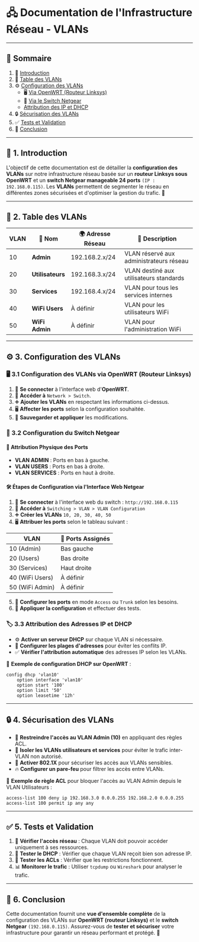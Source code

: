 # 🖧 Documentation de l'Infrastructure Réseau - VLANs

---

## 📖 Sommaire
1. 🎯 [Introduction](#1-introduction)
2. 📌 [Table des VLANs](#2-table-des-vlans)
3. ⚙️ [Configuration des VLANs](#3-configuration-des-vlans)
   - 🖥️ [Via OpenWRT (Routeur Linksys)](#31-configuration-des-vlans-via-openwrt-routeur-linksys)
   - 🏢 [Via le Switch Netgear](#32-configuration-du-switch-netgear)
   -  [Attribution des IP et DHCP](#33-attribution-des-adresses-ip-et-dhcp)
4. 🔒 [Sécurisation des VLANs](#4-securisation-des-vlans)
5. ✅ [Tests et Validation](#5-tests-et-validation)
6. 🎯 [Conclusion](#6-conclusion)

---

## 🎯 1. Introduction
L'objectif de cette documentation est de détailler la **configuration des VLANs** sur notre infrastructure réseau basée sur un **routeur Linksys sous OpenWRT** et un **switch Netgear manageable 24 ports** `(IP : 192.168.0.115)`. Les **VLANs** permettent de segmenter le réseau en différentes zones sécurisées et d'optimiser la gestion du trafic. 🚀

---

## 📌 2. Table des VLANs

| VLAN | 📛 **Nom** | 🌍 **Adresse Réseau** | 📜 **Description** |
|------|-------------|----------------------|-----------------------------|
| 10   | **Admin**       | 192.168.2.x/24       | VLAN réservé aux administrateurs réseau |
| 20   | **Utilisateurs**| 192.168.3.x/24       | VLAN destiné aux utilisateurs standards |
| 30   | **Services**    | 192.168.4.x/24       | VLAN pour tous les services internes |
| 40   | **WiFi Users**  | À définir            | VLAN pour les utilisateurs WiFi |
| 50   | **WiFi Admin**  | À définir            | VLAN pour l'administration WiFi |

---

## ⚙️ 3. Configuration des VLANs

### 🖥️ 3.1 Configuration des VLANs via OpenWRT (Routeur Linksys)
1. 🔗 **Se connecter** à l'interface web d'**OpenWRT**.
2. 🔄 **Accéder à** `Network > Switch`.
3. ➕ **Ajouter les VLANs** en respectant les informations ci-dessus.
4. 🖥️ **Affecter les ports** selon la configuration souhaitée.
5. 💾 **Sauvegarder et appliquer** les modifications.

### 🏢 3.2 Configuration du Switch Netgear

#### 📌 Attribution Physique des Ports
- **VLAN ADMIN** : Ports en bas à gauche.
- **VLAN USERS** : Ports en bas à droite.
- **VLAN SERVICES** : Ports en haut à droite.

#### 🛠️ Étapes de Configuration via l'Interface Web Netgear
1. 🔗 **Se connecter** à l'interface web du switch : `http://192.168.0.115`
2. 🔄 **Accéder à** `Switching > VLAN > VLAN Configuration`
3. ➕ **Créer les VLANs** `10, 20, 30, 40, 50`
4. 🖥️ **Attribuer les ports** selon le tableau suivant :

| VLAN | 🔌 **Ports Assignés** |
|------|----------------------|
| 10 (Admin) | Bas gauche |
| 20 (Users) | Bas droite |
| 30 (Services) | Haut droite |
| 40 (WiFi Users) | À définir |
| 50 (WiFi Admin) | À définir |

5. 🔄 **Configurer les ports** en mode `Access` ou `Trunk` selon les besoins.
6. 💾 **Appliquer la configuration** et effectuer des tests.

### 🏷️ 3.3 Attribution des Adresses IP et DHCP
- ⚙️ **Activer un serveur DHCP** sur chaque VLAN si nécessaire.
- 🔄 **Configurer les plages d'adresses** pour éviter les conflits IP.
- ✅ **Vérifier l'attribution automatique** des adresses IP selon les VLANs.

📜 **Exemple de configuration DHCP sur OpenWRT** :
```shell
config dhcp 'vlan10'
    option interface 'vlan10'
    option start '100'
    option limit '50'
    option leasetime '12h'
```

---

## 🔒 4. Sécurisation des VLANs

- 🔐 **Restreindre l'accès au VLAN Admin (10)** en appliquant des règles ACL.
- 🛑 **Isoler les VLANs utilisateurs et services** pour éviter le trafic inter-VLAN non autorisé.
- 🔑 **Activer 802.1X** pour sécuriser les accès aux VLANs sensibles.
- 🔥 **Configurer un pare-feu** pour filtrer les accès entre VLANs.

📜 **Exemple de règle ACL** pour bloquer l'accès au VLAN Admin depuis le VLAN Utilisateurs :
```shell
access-list 100 deny ip 192.168.3.0 0.0.0.255 192.168.2.0 0.0.0.255
access-list 100 permit ip any any
```

---

## ✅ 5. Tests et Validation

1. 🔎 **Vérifier l'accès réseau** : Chaque VLAN doit pouvoir accéder uniquement à ses ressources.
2. 🔄 **Tester le DHCP** : Vérifier que chaque VLAN reçoit bien son adresse IP.
3. 🚨 **Tester les ACLs** : Vérifier que les restrictions fonctionnent.
4. 📊 **Monitorer le trafic** : Utiliser `tcpdump` ou `Wireshark` pour analyser le trafic.

---

## 🎯 6. Conclusion
Cette documentation fournit une **vue d'ensemble complète** de la configuration des VLANs sur **OpenWRT (routeur Linksys)** et le **switch Netgear** `(192.168.0.115)`. Assurez-vous de **tester et sécuriser** votre infrastructure pour garantir un réseau performant et protégé. 🚀
